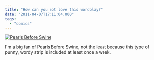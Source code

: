 ```yaml
---
title: "How can you not love this wordplay?"
date: "2011-04-07T17:11:04.000"
tags: 
  - "comics"
---
```


[![Pearls Before Swine](http://c0389161.cdn.cloudfiles.rackspacecloud.com/dyn/str_strip/360693.full.gif)](http://comics.com/pearls_before_swine/2011-04-07/ "Pearls Before Swine")

I'm a big fan of Pearls Before Swine, not the least because this type of punny, wordy strip is included at least once a week.
